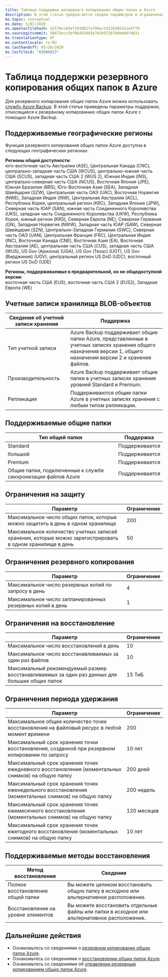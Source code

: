 ```yaml
---
title: Таблица поддержки резервного копирования общих папок в Azure
description: В этой статье предлагается сводка параметров и ограничений поддержки при резервном копировании общих папок Azure.
ms.topic: conceptual
ms.date: 5/07/2020
ms.openlocfilehash: 42578cc83ef193801fa700ec7d136385411e5f79
ms.sourcegitcommit: 50673ecc5bf8b443491b763b5f287dde046fdd31
ms.translationtype: HT
ms.contentlocale: ru-RU
ms.lasthandoff: 05/20/2020
ms.locfileid: "83684623"
---
```

# <a name="support-matrix-for-azure-file-share-backup"></a>Таблица поддержки резервного копирования общих папок в Azure

Для резервного копирования общих папок Azure можно использовать [службу Azure Backup](https://docs.microsoft.com/azure/backup/backup-overview). В этой статье приведены параметры поддержки, относящиеся к резервному копированию общих папок Azure с помощью Azure Backup.

## <a name="supported-geos"></a>Поддерживаемые географические регионы

Функция резервного копирования общих папок Azure доступна в следующих географических регионах:

**Регионы общей доступности**:<br>
юго-восточная часть Австралии (ASE), Центральная Канада (CNC), центрально-западная часть США (WCUS), центрально-южная часть США (SCUS), западная часть США 2 (WUS 2), Южная Индия (INS), центрально-северная часть США (NCUS), Восточная Япония (JPE), Южная Бразилия (BRS), Юго-Восточная Азия (SEA), Западная Швейцария (SZW), Центральная часть ОАЭ (UAC), Восточная Норвегия (NWE), Западная Индия (INW), Центральная Австралия (ACL), Республика Корея, центральный регион (KRC), Западная Япония (JPW), Северная часть ЮАР (SAN), южная часть Соединенного Королевства (UKS), западная часть Соединенного Королевства (UKW), Республика Корея, южный регион (KRS), Северная Европа (NE), Северная Германия (GN), Западная Норвегия (NWW), Западная часть ЮАР (SAW), Северная Швейцария (SZN), Центрально-Западная Германия (GWC), Северная часть ОАЭ (UAN), Центральная Франция (FRC), Центральная Индия (INC), Восточная Канада (CNE), Восточная Азия (EA), Восточная Австралия (AE), центральная часть США (CUS), западная часть США (WUS), US Gov (Аризона) (UGA), US Gov (Техас) (UGT), US Gov (Вирджиния) (UGV), центральный регион US DoD (UDC), восточный регион US DoD (UDE)

**Регионы, поддерживаемые в предварительной, но не общедоступной версии**:<br>
восточная часть США (EUS), восточная часть США 2 (EUS2), Западная Европа (WE)

## <a name="supported-storage-accounts"></a>Учетные записи хранилища BLOB-объектов

| Сведения об учетной записи хранения | Поддержка                                                      |
| ------------------------ | ------------------------------------------------------------ |
| Тип учетной записи            | Azure Backup поддерживает общие папки Azure, представленные в учетных записях хранения общего назначения версии 1, общего назначения версии 2 и хранения файлов. |
| Производительность              | Azure Backup поддерживает общие папки в учетных записях хранения уровней Standard и Premium. |
| Репликация              | Поддерживаются общие папки Azure в учетных записях хранения с любым типом репликации. |

## <a name="supported-file-shares"></a>Поддерживаемые общие папки

| Тип общей папки                                   | Поддержка   |
| -------------------------------------------------- | --------- |
| Standard                                           | Поддерживается |
| большой                                              | Поддерживается |
| Premium                                            | Поддерживается |
| Общие папки, подключенные к службе синхронизации файлов Azure | Поддерживается |

## <a name="protection-limits"></a>Ограничения на защиту

| Параметр                                                      | Ограничение |
| ------------------------------------------------------------ | ----- |
| Максимальное число общих папок, которые можно защитить в день в одном хранилище | 200   |
| Максимальное количество учетных записей хранения, которые можно зарегистрировать в одном хранилище в день | 50    |

## <a name="backup-limits"></a>Ограничения резервного копирования

| Параметр                                      | Ограничение |
| -------------------------------------------- | ----- |
| Максимальное число резервных копий по запросу в день | 4     |
| Максимальное число запланированных резервных копий в день | 1     |

## <a name="restore-limits"></a>Ограничения на восстановление

| Параметр                                                      | Ограничение   |
| ------------------------------------------------------------ | ------- |
| Максимальное число восстановлений в день                           | 10      |
| Максимальное число восстанавливаемых за один раз файлов                         | 10      |
| Максимальный рекомендуемый размер восстанавливаемых за один раз данных для больших общих папок | 15 ТиБ |

## <a name="retention-limits"></a>Ограничения периода удержания

| Параметр                                                      | Ограничение    |
| ------------------------------------------------------------ | -------- |
| Максимальное общее количество точек восстановления на файловый ресурс в любой момент времени | 200      |
| Максимальный срок хранения точки восстановления, созданной при резервном копировании по запросу | 10 лет |
| Максимальный срок хранения точек ежедневного восстановления (моментальных снимков) на общую папку| 200 дней |
| Максимальный срок хранения точек еженедельного восстановления (моментальных снимков) на общую папку | 200 недель |
| Максимальный срок хранения точек ежемесячного восстановления (моментальных снимков) на общую папку | 120 месяцев |
| Максимальный срок хранения точек ежегодного восстановления (моментальных снимков) на общую папку | 10 лет |

## <a name="supported-restore-methods"></a>Поддерживаемые методы восстановления

| Метод восстановления     | Сведения                                                      |
| ------------------ | ------------------------------------------------------------ |
| Полное восстановление общей папки | Вы можете целиком восстановить общую папку в исходное или альтернативное расположение. |
| Восстановление на уровне элементов | Вы можете восстановить отдельные файлы или папки в исходное или альтернативное расположение. |

## <a name="next-steps"></a>Дальнейшие действия

* Ознакомьтесь со сведениями о [резервном копировании общих папок Azure](backup-afs.md).
* Ознакомьтесь со сведениями о [восстановлении общих папок Azure](restore-afs.md).
* Ознакомьтесь со сведениями об [управлении резервным копированием общих папок Azure](manage-afs-backup.md).
